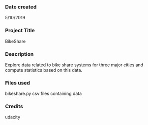 ### Date created
5/10/2019

### Project Title
BikeShare

### Description
Explore data related to bike share systems for three major cities
and compute statistics based on this data.

### Files used
bikeshare.py
csv files containing data

### Credits
udacity
